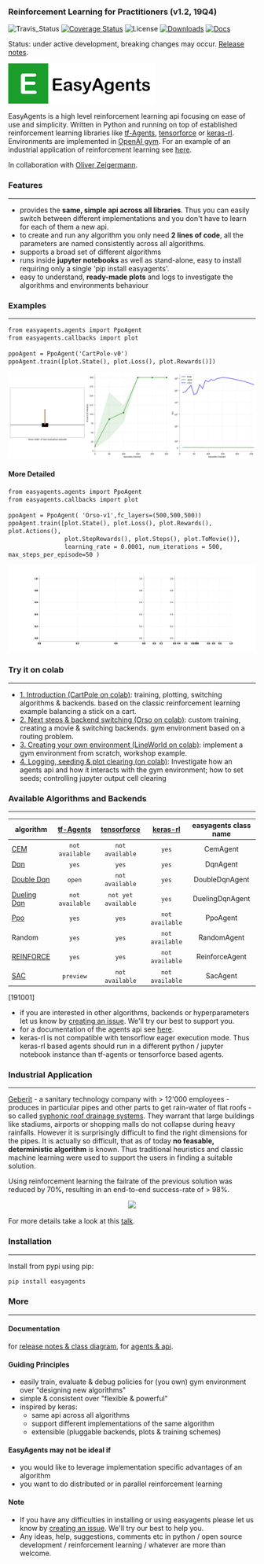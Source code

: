 ### Reinforcement Learning for Practitioners (v1.2, 19Q4)
![Travis_Status](https://travis-ci.com/christianhidber/easyagents.svg?branch=master)
[![Coverage Status](https://coveralls.io/repos/github/christianhidber/easyagents/badge.svg?branch=master)](https://coveralls.io/github/christianhidber/easyagents?branch=master)
![License](https://img.shields.io/github/license/christianhidber/easyagents)
[![Downloads](https://pepy.tech/badge/easyagents/month)](https://pepy.tech/project/easyagents/month)
[![Docs](https://img.shields.io/badge/api-docs-blue)](https://christianhidber.github.io/easyagents/)


Status: under active development, breaking changes may occur. [Release notes](documentation/markdown/Release_Notes.md).

![EasyAgents logo](images/EazyAgentsIcon.png)

EasyAgents is a high level reinforcement learning api focusing on ease of use and simplicity.
Written in Python and running on top of established reinforcement learning libraries like
[tf-Agents](https://github.com/tensorflow/agents), 
[tensorforce](https://github.com/tensorforce/tensorforce) or 
[keras-rl](https://github.com/keras-rl/keras-rl).
Environments are implemented in [OpenAI gym](https://github.com/openai/gym). 
For an example of an industrial application of reinforcement learning see [here](#Industrial-Application).

In collaboration with [Oliver Zeigermann](http://zeigermann.eu/). 

### Features 
---
* provides the **same, simple api across all libraries**. Thus you can easily switch between different implementations
  and you don't have to learn for each of them a new api.
* to create and run any algorithm you only need **2 lines of code**, all the parameters are named
  consistently across all algorithms.
* supports a broad set of different algorithms
* runs inside **jupyter notebooks** as well as stand-alone, easy to install requiring only a single 
  'pip install easyagents'.
* easy to understand, **ready-made plots** and logs to investigate the algorithms and environments behaviour

### Examples
---
````
from easyagents.agents import PpoAgent
from easyagents.callbacks import plot

ppoAgent = PpoAgent('CartPole-v0')
ppoAgent.train([plot.State(), plot.Loss(), plot.Rewards()])
````
![Scenario_Simple](images/Scenario_simple.png)

#### More Detailed
````
from easyagents.agents import PpoAgent
from easyagents.callbacks import plot

ppoAgent = PpoAgent( 'Orso-v1',fc_layers=(500,500,500))
ppoAgent.train([plot.State(), plot.Loss(), plot.Rewards(), plot.Actions(), 
                plot.StepRewards(), plot.Steps(), plot.ToMovie()], 
                learning_rate = 0.0001, num_iterations = 500, max_steps_per_episode=50 )
````

![Scenario_Detailed](images/Scenario_detailed.gif)

### Try it on colab
---
* [1. Introduction (CartPole on colab)](https://colab.research.google.com/github/christianhidber/easyagents/blob/master/jupyter_notebooks/easyagents_cartpole.ipynb):
   training, plotting, switching algorithms & backends. based on the classic reinforcement learning example 
   balancing a stick on a cart.
* [2. Next steps & backend switching (Orso on colab)](https://colab.research.google.com/github/christianhidber/easyagents/blob/master/jupyter_notebooks/easyagents_orso.ipynb):
  custom training, creating a movie & switching backends. gym environment based on a routing problem.
* [3. Creating your own environment (LineWorld on colab)](https://colab.research.google.com/github/christianhidber/easyagents/blob/master/jupyter_notebooks/easyagents_line.ipynb):
  implement a gym environment from scratch, workshop example.
* [4. Logging, seeding & plot clearing (on colab)](https://colab.research.google.com/github/christianhidber/easyagents/blob/master/jupyter_notebooks/easyagents_logging.ipynb): 
  Investigate how an agents api and how it interacts with the gym environment; 
  how to set seeds; controlling jupyter output cell clearing

### Available Algorithms and Backends
---

|algorithm | [tf-Agents](https://github.com/tensorflow/agents) | [tensorforce](https://github.com/tensorforce/tensorforce) | [keras-rl](https://github.com/keras-rl/keras-rl) | easyagents class name |
|----------|:---------:|:-----------:|:--------:| :---: | 
|[CEM](https://citeseerx.ist.psu.edu/viewdoc/download?doi=10.1.1.81.6579&rep=rep1&type=pdf) |`not available`  |`not available`  |`yes`  | CemAgent | 
|[Dqn](https://arxiv.org/abs/1312.5602)           |`yes`           |`yes`    |`yes`            | DqnAgent | 
|[Double Dqn](https://arxiv.org/abs/1509.06461)   |`open`          |`not available`    |`yes`  | DoubleDqnAgent|
|[Dueling Dqn](https://arxiv.org/abs/1511.06581)  | `not available`        |`not yet available`    |`yes`   | DuelingDqnAgent|
|[Ppo](https://arxiv.org/abs/1707.06347)          |`yes`           |`yes`     |`not available` | PpoAgent |
|Random                                           |`yes`           |`yes`    |`not available`  | RandomAgent |
|[REINFORCE](http://www-anw.cs.umass.edu/~barto/courses/cs687/williams92simple.pdf)  |`yes`  |`yes` |`not available`| ReinforceAgent | 
|[SAC](https://arxiv.org/abs/1801.01290)          |`preview`          |`not available`|`not available`|SacAgent|
[191001]

* if you are interested in other algorithms, backends or hyperparameters let us know by
 [creating an issue](https://github.com/christianhidber/easyagents/issues/new/choose). 
  We'll try our best to support you.
* for a documentation of the agents api see [here](https://christianhidber.github.io/easyagents/).
* keras-rl is not compatible with tensorflow eager execution mode.
Thus keras-rl based agents should run in a different python / jupyter notebook instance 
than  tf-agents or tensorforce based agents.


### Industrial Application
---
[Geberit](https://www.geberit.com/en/) - a sanitary technology company with > 12'000 employees -
produces in particular pipes and other parts to get rain-water of flat roofs - so called
[syphonic roof drainage systems](https://www.international.geberit.com/products/piping-systems-drainage/geberit-pluvia-roof-drainage/). 
They warrant that large buildings like stadiums, airports or shopping malls do not collapse during 
heavy rainfalls. 
However it is surprisingly difficult to find the right dimensions for the pipes. 
It is actually so difficult, that as of today **no feasable, deterministic algorithm** is known. 
Thus traditional heuristics and classic machine learning were used to support the users 
in finding a suitable solution.

Using reinforcement learning the failrate of the previous solution was reduced by 70%, resulting
in an end-to-end success-rate of > 98%.

<p align="center"> 
<img src="https://raw.githubusercontent.com/christianhidber/easyagents/master/images/Pluvia_small.png">
</p>

For more details take a look at this [talk](https://www.youtube.com/watch?v=3RjSanoNIlk).


### Installation
---
Install from pypi using pip:

```python
pip install easyagents
```


### More
---
#### Documentation
for [release notes & class diagram](documentation/Markdown/Release_Notes.md), 
for [agents & api](https://christianhidber.github.io/easyagents/). 

#### Guiding Principles
* easily train, evaluate & debug policies for (you own) gym environment over "designing new algorithms"
* simple & consistent over "flexible & powerful"
* inspired by keras: 
    * same api across all algorithms
    * support different implementations of the same algorithm 
    * extensible (pluggable backends, plots & training schemes)   

#### EasyAgents may not be ideal if

* you would like to leverage implementation specific advantages of an algorithm
* you want to do distributed or in parallel reinforcement learning

#### Note

* If you have any difficulties in installing or using easyagents please let us know by 
  [creating an issue](https://github.com/christianhidber/easyagents/issues/new/choose).
  We'll try our best to help you.
* Any ideas, help, suggestions, comments etc in python / open source development / reinforcement learning / whatever
  are more than welcome. 
